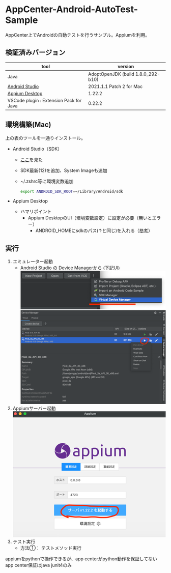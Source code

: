# AppCenter-Android-AutoTest-Sample

AppCenter上でAndroidの自動テストを行うサンプル。Appiumを利用。

## 検証済みバージョン

| tool | version |
|------|-----|
| Java | AdoptOpenJDK (build 1.8.0_292-b10) |
| [Android Studio](https://developer.android.com/studio) | 2021.1.1 Patch 2 for Mac |
| [Appium Desktop](https://github.com/appium/appium-desktop/releases) | 1.22.2 |
| VSCode plugin : Extension Pack for Java | 0.22.2 |

## 環境構築(Mac)

上の表のツールを一通りインストール。

- Android Studio（SDK）
  - [ここ](https://akira-watson.com/android/adt-mac.html)を見た
  - SDK最新(12)を追加、System Imageも追加
  - ~/.zshrc等に環境変数追加

    ```sh
    export ANDROID_SDK_ROOT=~/Library/Android/sdk
    ```

- Appium Desktop
  - ハマリポイント
    - Appium DesktopのUI（環境変数設定）に設定が必要（無いとエラー）
      - ANDROID_HOMEにsdkのパス(↑と同じ)を入れる（[参考](https://stackoverflow.com/questions/65439683/neither-android-home-nor-android-sdk-root-environment-variable-was-exported-wi)）

## 実行

1. エミュレーター起動
    - Android Studio の Device Managerから (下記UI)
    ![devmng](./doc/devmng.png)
    ![emu](./doc/emu.png)
2. Appiumサーバー起動
    ![appium](./doc/appium.png)
3. テスト実行
   - 方法①： テストメソッド実行

appiumをpythonで操作できるが、app centerがpython動作を保証してない
app center保証はjava junit4のみ

